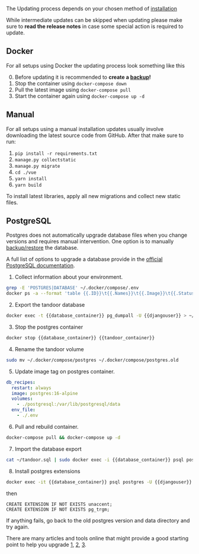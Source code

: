 The Updating process depends on your chosen method of [installation](/install/docker)

While intermediate updates can be skipped when updating please make sure to
**read the release notes** in case some special action is required to update.

## Docker
For all setups using Docker the updating process look something like this

0. Before updating it is recommended to **create a [backup](/system/backup)!**
1. Stop the container using `docker-compose down`
2. Pull the latest image using `docker-compose pull`
3. Start the container again using `docker-compose up -d`

## Manual

For all setups using a manual installation updates usually involve downloading the latest source code from GitHub.
After that make sure to run:

1. `pip install -r requirements.txt`
2. `manage.py collectstatic`
3. `manage.py migrate`
4. `cd ./vue`
5. `yarn install`
6. `yarn build`

To install latest libraries, apply all new migrations and collect new static files.

## PostgreSQL

Postgres does not automatically upgrade database files when you change versions and requires manual intervention.
One option is to manually [backup/restore](https://docs.tandoor.dev/system/updating/#postgresql) the database.

A full list of options to upgrade a database provide in the [official PostgreSQL documentation](https://www.postgresql.org/docs/current/upgrading.html).

1.  Collect information about your environment.

``` bash
grep -E 'POSTGRES|DATABASE' ~/.docker/compose/.env
docker ps -a --format 'table {{.ID}}\t{{.Names}}\t{{.Image}}\t{{.Status}}' | awk 'NR == 1 || /postgres/ || /recipes/'
```

2. Export the tandoor database

``` bash
docker exec -t {{database_container}} pg_dumpall -U {{djangouser}} > ~/tandoor.sql
```

3. Stop the postgres container
``` bash
docker stop {{database_container}} {{tandoor_container}}
```

4. Rename the tandoor volume

``` bash
sudo mv ~/.docker/compose/postgres ~/.docker/compose/postgres.old
```

5. Update image tag on postgres container.

 ``` yaml
 db_recipes:
   restart: always
   image: postgres:16-alpine
   volumes:
     - ./postgresql:/var/lib/postgresql/data
   env_file:
     - ./.env
 ```

6. Pull and rebuild container.

  ``` bash
  docker-compose pull && docker-compose up -d
  ```

7. Import the database export

  ``` bash
  cat ~/tandoor.sql | sudo docker exec -i {{database_container}} psql postgres -U {{djangouser}}
  ```
  8. Install postgres extensions
  ``` bash
  docker exec -it {{database_container}} psql postgres -U {{djangouser}}
  ```
  then
  ``` psql
  CREATE EXTENSION IF NOT EXISTS unaccent;
  CREATE EXTENSION IF NOT EXISTS pg_trgm;
  ```

If anything fails, go back to the old postgres version and data directory and try again.

There are many articles and tools online that might provide a good starting point to help you upgrade [1](https://thomasbandt.com/postgres-docker-major-version-upgrade), [2](https://github.com/tianon/docker-postgres-upgrade), [3](https://github.com/vabene1111/DockerPostgresBackups).
